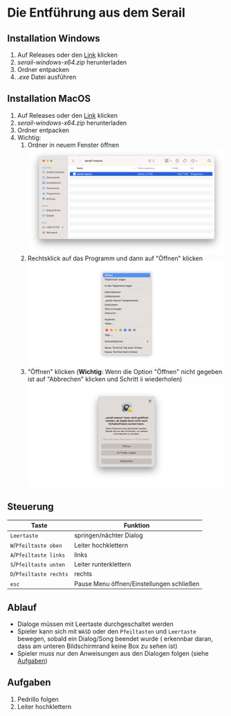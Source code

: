 # Die Entführung aus dem Serail

## Installation Windows

1. Auf Releases oder den [Link](https://github.com/LS2021-dev/serail/releases/tag/v1.0.0-alpha) klicken
2. _serail-windows-x64.zip_ herunterladen
3. Ordner entpacken
4. _.exe_ Datei ausführen

## Installation MacOS

1. Auf Releases oder den [Link](https://github.com/LS2021-dev/serail/releases/tag/v1.0.0-alpha) klicken
2. _serail-windows-x64.zip_ herunterladen
3. Ordner entpacken
4. Wichtig:
    1. Ordner in neuem Fenster öffnen
       ![Bild](Documentation/Window.PNG)
    2. Rechtsklick auf das Programm und dann auf "Öffnen" klicken
       ![Bild](Documentation/Dropdown.PNG)
    3. "Öffnen" klicken (**Wichtig**: Wenn die Option "Öffnen" nicht gegeben ist auf "Abbrechen" klicken und Schritt ii wiederholen)
       ![Bild](Documentation/Popup.PNG)

## Steuerung

| Taste                   | Funktion                                  |
|-------------------------|-------------------------------------------|
| `Leertaste`             | springen/nächter Dialog                   |
| `W`/`Pfeiltaste oben`   | Leiter hochklettern                       |
| `A`/`Pfeiltaste links`  | links                                     |
| `S`/`Pfeiltaste unten`  | Leiter runterklettern                     |
| `D`/`Pfeiltaste rechts` | rechts                                    |
| `esc`                   | Pause Menu öffnen/Einstellungen schließen |

## Ablauf

- Dialoge müssen mit Leertaste durchgeschaltet werden
- Spieler kann sich mit `WASD` oder den `Pfeiltasten` und `Leertaste` bewegen, sobald ein Dialog/Song beendet wurde (
  erkennbar daran, dass am
  unteren
  Bildschirmrand keine Box zu sehen ist)
- Spieler muss nur den Anweisungen aus den Dialogen folgen (siehe [Aufgaben](#aufgaben))

## Aufgaben

1. Pedrillo folgen
2. Leiter hochklettern
